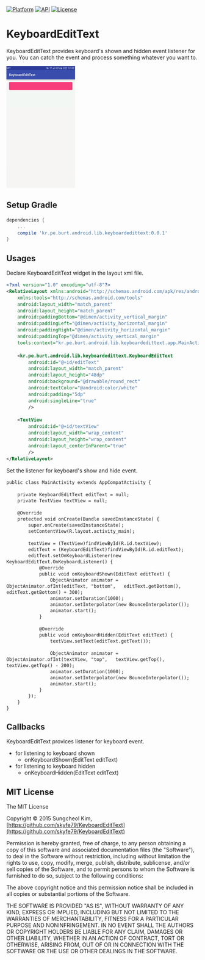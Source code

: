 [![Platform](https://img.shields.io/badge/platform-android-green.svg)](http://developer.android.com/index.html)
[![API](https://img.shields.io/badge/API-9%2B-brightgreen.svg?style=flat)](https://android-arsenal.com/api?level=9)
[![License](https://img.shields.io/badge/License-MIT-blue.svg?style=flat)](http://opensource.org/licenses/MIT)

# KeyboardEditText

KeyboardEditText provides keyboard's shown and hidden event listener for you. You can catch the event and process something whatever you want to.

![](art/running.gif)

## Setup Gradle

```groovy
dependencies {
    ...
    compile 'kr.pe.burt.android.lib.keyboardedittext:0.0.1'
}
```

## Usages

Declare KeyboardEditText widget in the layout xml file.

```xml
<?xml version="1.0" encoding="utf-8"?>
<RelativeLayout xmlns:android="http://schemas.android.com/apk/res/android"
    xmlns:tools="http://schemas.android.com/tools"
    android:layout_width="match_parent"
    android:layout_height="match_parent"
    android:paddingBottom="@dimen/activity_vertical_margin"
    android:paddingLeft="@dimen/activity_horizontal_margin"
    android:paddingRight="@dimen/activity_horizontal_margin"
    android:paddingTop="@dimen/activity_vertical_margin"
    tools:context="kr.pe.burt.android.lib.keyboardedittext.app.MainActivity">

    <kr.pe.burt.android.lib.keyboardedittext.KeyboardEditText
        android:id="@+id/editText"
        android:layout_width="match_parent"
        android:layout_height="48dp"
        android:background="@drawable/round_rect"
        android:textColor="@android:color/white"
        android:padding="5dp"
        android:singleLine="true"
        />

    <TextView
        android:id="@+id/textView"
        android:layout_width="wrap_content"
        android:layout_height="wrap_content"
        android:layout_centerInParent="true"
        />
</RelativeLayout>
```

Set the listener for keyboard's show and hide event.

```
public class MainActivity extends AppCompatActivity {

    private KeyboardEditText editText = null;
    private TextView textView = null;

    @Override
    protected void onCreate(Bundle savedInstanceState) {
        super.onCreate(savedInstanceState);
        setContentView(R.layout.activity_main);

        textView = (TextView)findViewById(R.id.textView);
        editText = (KeyboardEditText)findViewById(R.id.editText);
        editText.setOnKeyboardListener(new KeyboardEditText.OnKeyboardListener() {
            @Override
            public void onKeyboardShown(EditText editText) {
                ObjectAnimator animator = ObjectAnimator.ofInt(editText, "bottom",   editText.getBottom(), editText.getBottom() + 300);
                animator.setDuration(1000);
                animator.setInterpolator(new BounceInterpolator());
                animator.start();
            }

            @Override
            public void onKeyboardHidden(EditText editText) {
                textView.setText(editText.getText());

                ObjectAnimator animator = ObjectAnimator.ofInt(textView, "top",   textView.getTop(), textView.getTop() - 200);
                animator.setDuration(1000);
                animator.setInterpolator(new BounceInterpolator());
                animator.start();
            }
        });
    }
}
```

## Callbacks

KeyboardEditText provices listener for keyboard event.

* for listening to keyboard shown
	* onKeyboardShown(EditText editText)
* for listening to keyboard hidden
	* onKeyboardHidden(EditText editText)

## MIT License

The MIT License

Copyright © 2015 Sungcheol Kim, [https://github.com/skyfe79/KeyboardEditText](https://github.com/skyfe79/KeyboardEditText)

Permission is hereby granted, free of charge, to any person obtaining a copy
of this software and associated documentation files (the "Software"), to deal
in the Software without restriction, including without limitation the rights
to use, copy, modify, merge, publish, distribute, sublicense, and/or sell
copies of the Software, and to permit persons to whom the Software is
furnished to do so, subject to the following conditions:

The above copyright notice and this permission notice shall be included in
all copies or substantial portions of the Software.

THE SOFTWARE IS PROVIDED "AS IS", WITHOUT WARRANTY OF ANY KIND, EXPRESS OR
IMPLIED, INCLUDING BUT NOT LIMITED TO THE WARRANTIES OF MERCHANTABILITY,
FITNESS FOR A PARTICULAR PURPOSE AND NONINFRINGEMENT. IN NO EVENT SHALL THE
AUTHORS OR COPYRIGHT HOLDERS BE LIABLE FOR ANY CLAIM, DAMAGES OR OTHER
LIABILITY, WHETHER IN AN ACTION OF CONTRACT, TORT OR OTHERWISE, ARISING FROM,
OUT OF OR IN CONNECTION WITH THE SOFTWARE OR THE USE OR OTHER DEALINGS IN
THE SOFTWARE.